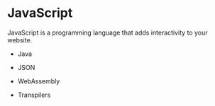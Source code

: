 # JavaScript 
JavaScript is a programming language that adds interactivity to your website.



* Java

* JSON

* WebAssembly

* Transpilers